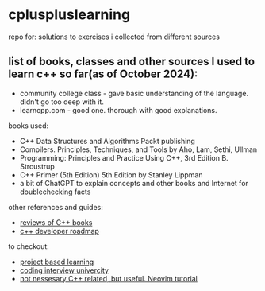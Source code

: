 # cpluspluslearning
repo for: solutions to exercises i collected from different sources


## list of books, classes and other sources I used to learn c++ so far(as of October 2024):

- community college class - gave basic understanding of the language. didn't go too deep with it.
- learncpp.com - good one. thorough with good explanations.


books used:
- C++ Data Structures and Algorithms Packt publishing
- Compilers. Principles, Techniques, and Tools by Aho, Lam, Sethi, Ullman
- Programming: Principles and Practice Using C++, 3rd Edition B. Stroustrup
- C++ Primer (5th Edition) 5th Edition by Stanley Lippman
- a bit of ChatGPT to explain concepts and other books and Internet for doublechecking facts

other references and guides:
- [reviews of C++ books](https://accu.org/reviews/by_rating/#l5)
- [c++ developer roadmap](https://github.com/salmer/CppDeveloperRoadmap/blob/main/English/Books/PreJunior.md)

to checkout:
- [project based learning](https://github.com/practical-tutorials/project-based-learning?tab=readme-ov-file#cc)
- [coding interview univercity](https://github.com/tomsoir/coding-interview-university)
- [not nessesary C++ related, but useful. Neovim tutorial](https://tammy.ai/yt/8zYDCBeJEgZjo.6uvH)
